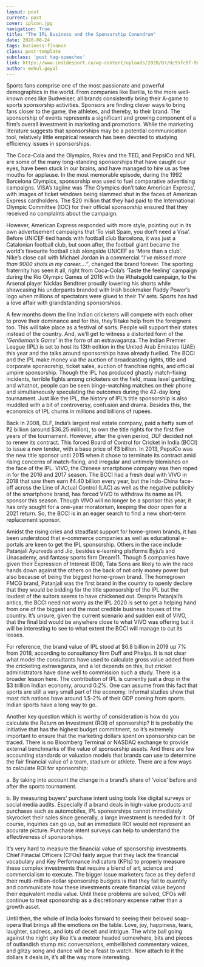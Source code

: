 ```yaml
---
layout: post
current: post
cover: iplcon.jpg
navigation: True
title: "The IPL Business and the Sponsorship Conundrum"
date: 2020-08-24
tags: business-finance
class: post-template
subclass: 'post tag-speeches'
link: https://www.insidesport.co/wp-content/uploads/2020/07/dc95fc8f-901e-4b46-a480-0767071d8169.jpg
author: mehul.goyal
---
```

Sports fans comprise one of the most passionate and powerful demographics in the world. From companies like Barilla, to the more well-known ones like Budweiser, all brands consistently bring their A-game to sports sponsorship activities. Sponsors are finding clever ways to bring fans closer to the game, the athletes, and thereby, to their brand. The sponsorship of events represents a significant and growing component of a firm’s overall investment in marketing and promotions. While the marketing literature suggests that sponsorships may be a potential communication tool, relatively little empirical research has been devoted to studying efficiency issues in sponsorships.

The Coca-Cola and the Olympics, Rolex and the TED, and PepsiCo and NFL are some of the many long-standing sponsorships that have caught our eyes, have been stuck in our brains, and have managed to hire us as free mouths for applause. In the most memorable episode, during the 1992 Barcelona Olympics, sponsorship was used to fuel comparative advertising campaigns. VISA’s tagline was ‘The Olympics don’t take American Express’, with images of ticket windows being slammed shut in the faces of American Express cardholders. The $20 million that they had paid to the International Olympic Committee (IOC) for their official sponsorship ensured that they received no complaints about the campaign.

However, American Express responded with more style, pointing out in its own advertisement campaigns that ‘To visit Spain, you don’t need a Visa’. Before UNICEF tied hands with football club Barcelona, it was just a Catalonian football club, but soon after, the football giant became the world’s favourite football club alongside UNICEF as ‘More than a club’. Nike’s close call with Michael Jordan in a commercial *“I've missed more than 9000 shots in my career....”*, changed the brand forever. The sporting fraternity has seen it all, right from Coca-Cola’s  ‘Taste the feeling’  campaign during the Rio Olympic Games of 2016 with the #thatsgold campaign, to the Arsenal player Nicklas Bendtner proudly lowering his shorts while showcasing his underpants branded with Irish bookmaker Paddy Power’s logo when millions of spectators were glued to their TV sets. Sports has had a love affair with grandstanding sponsorships.

A few months down the line Indian cricketers will compete with each other to prove their dominance and for this, they’ll take help from the foreigners too. This will take place as a festival of sorts. People will support their states instead of the country. And, we’ll get to witness a distorted form of the *‘Gentleman’s Game’* in the form of an extravaganza. The Indian Premier League (IPL) is set to host its 13th edition in the United Arab Emirates (UAE) this year and the talks around sponsorships have already fuelled. The BCCI and the IPL make money via the auction of broadcasting rights, title and corporate sponsorship, ticket sales, auction of franchise rights, and official umpire sponsorship. Though the IPL has produced ghastly match-fixing incidents, terrible fights among cricketers on the field, mass level gambling, and whatnot, people can be seen binge-watching matches on their phone and simultaneously speculating the outcomes during the 42-day long tournament. Just like the IPL, the history of IPL’s title sponsorship is also muddled with a bit of controversy, confusion and drama. Besides this, the economics of IPL churns in millions and billions of rupees.

Back in 2008, DLF, India’s largest real estate company, paid a hefty sum of ₹2 billion (around $36.25 million), to own the title rights for the first five years of the tournament. However, after the given period, DLF decided not to renew its contract. This forced Board of Control for Cricket in India (BCCI) to issue a new tender, with a base price of ₹3 billion. In 2013, PepsiCo was the new title sponsor until 2015 when it chose to terminate its contract amid rising concerns of match-fixing, and irregular and untimely blemishes on the face of the IPL. VIVO, the Chinese smartphone company was then roped in for the 2016 and 2017 season. The BCCI had a fresh deal with VIVO in 2018 that saw them earn ₹4.40 billion every year, but the Indo-China face-off across the Line of Actual Control (LAC) as well as the negative publicity of the smartphone brand, has forced VIVO to withdraw its name as IPL sponsor this season. Though VIVO will no longer be a sponsor this year, it has only sought for a one-year moratorium, keeping the door open for a 2021 return. So, the BCCI is in an eager search to find a new short-term replacement sponsor.

Amidst the rising cries and steadfast support for home-grown brands, it has been understood that e-commerce companies as well as educational e-portals are keen to get the IPL sponsorship. Others in the race include Patanjali Ayurveda and Jio, besides e-learning platforms Byju’s and Unacademy, and fantasy sports firm Dream11. Though 5 companies have given their Expression of Interest (EOI), Tata Sons are likely to win the race hands down against the others on the back of not only money power but also because of being the biggest home-grown brand. The homegrown FMCG brand, Patanjali was the first brand in the country to openly declare that they would be bidding for the title sponsorship of the IPL but the loudest of the suitors seems to have chickened out. Despite  Patanjali’s antics, the BCCI need not worry as the IPL 2020 is set to get a helping hand from one of the biggest and the most credible business houses of the country. It’s unsure, given the current scenario and sudden exit of VIVO, that the final bid would be anywhere close to what VIVO was offering but it will be interesting to see to what extent the BCCI will manage to cut its losses.

For reference, the brand value of IPL stood at $6.8 billion in 2019 up 7% from 2018, according to consultancy firm Duff and Phelps. It is not clear what model the consultants have used to calculate gross value added from the cricketing extravaganza, and a lot depends on this, but cricket administrators have done well to commission such a study. There is a broader lesson here. The contribution of IPL is currently just a drop in the $3 trillion Indian economy, around 0.2%. One can assume from this fact that sports are still a very small part of the economy. Informal studies show that most rich nations have around 1.5-2% of their GDP coming from sports. Indian sports have a long way to go.

Another key question which is worthy of consideration is how do you calculate the Return on Investment (ROI) of sponsorship? It is probably the initiative that has the highest budget commitment, so it’s extremely important to ensure that the marketing dollars spent on sponsorship can be traced. There is no Bloomberg Terminal or NASDAQ exchange to provide external benchmarks of the value of sponsorship assets. And there are few accounting standards or valuation models that brands can use to determine the fair financial value of a team, stadium or athlete. There are a few ways to calculate ROI for sponsorship:

a. By taking into account the change in a brand’s share of ‘voice’ before and after the sports tournament.

b. By measuring buyers’ purchase intent using tools like digital surveys or social media audits. Especially if a brand deals in high-value products and purchases such as automobiles, IPL sponsorships cannot immediately skyrocket their sales since generally, a large investment is needed for it. Of course, inquiries can go up, but an immediate ROI would not represent an accurate picture. Purchase intent surveys can help to understand the effectiveness of sponsorships.

It’s very hard to measure the financial value of sponsorship investments. Chief Finacial Officers (CFOs) fairly argue that they lack the financial vocabulary and Key Performance Indicators (KPIs) to properly measure these complex investments that require a blend of art, science and commercialism to execute. The bigger issue marketers face as they defend their multi-million-dollar sponsorship budgets is that they fail to quantify and communicate how these investments create financial value beyond their equivalent media value. Until these problems are solved, CFOs will continue to treat sponsorship as a discretionary expense rather than a growth asset.

Until then, the whole of India looks forward to seeing their beloved soap-opera that brings all the emotions on the table. Love, joy, happiness, tears, laughter, sadness, and lots of deceit and intrigue. The white ball going against the night sky like it’s a meteor headed somewhere, bits and pieces of outlandish stump mic conversations, embellished commentary voices, and glitzy song and dance will be a feast to watch. Now attach to it the dollars it deals in, it’s all the way more interesting.

